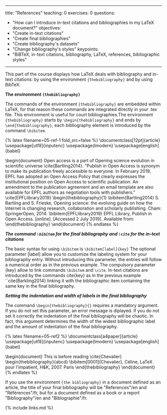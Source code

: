 
---
title: "References"
teaching: 0
exercises: 0
questions:
- "How can I introduce in-text citations and bibliographies in my LaTeX document?"
objectives:
- "Create in-text citations"
- "Create final bibliographies"
- "Create bibliography's datasets" 
- "Change bibliography's styles"
keypoints:
- "BiBTeX, in-text citations, bibliography, LaTeX, references, bibliographic styles"
---

This part of the course displays how LaTeX deals with bibliography and in-text citations: by using the environment ```{thebibliography}``` and by using BibTeX. 

**The environment ```{thebibliography}```**


The commands of the environment ```{thebibliography}``` are embedded within LaTeX, for that reason these commands are integrated directly in your .tex file. This environment is useful for court bibliographies.The environment ```{thebibliography}``` starts by ```\begin{thebibliography}``` and ends by ```\end{thebibliography}```, each bibliography element is introduced by the command ```\bibitem```.


{% latex filename=05-ref-1 fold_src=false %}
\documentclass[12pt]{article}
\usepackage[utf8]{inputenc}
\usepackage{lmodern}
\usepackage[english]{babel}


\begin{document}
Open access is a part of Opening science evolution in scientific universe \cite{Bartling2014}. 
"Publish in Open Access is synonym to make its publication freely accessible to everyone. In February 2019, EPFL has adopted an Open Access Policy that clearly expresses the institutional position on Open Access to scientific 
publication. An amendment to the publication agreement and an email template are also available for EPFL authors as negotiation tools with publishers." \cite{EPFLlibrary2019} 
 \begin{thebibliography}{1}
  \bibitem{Bartling2014}
  S. Bartling and S. Frieske, Opening science: the evolving guide on how the Internet is changing research,
  collaboration and scholarly publishing. Cham: SpringerOpen, 2014. 
  \bibitem{EPFLlibrary2019}
  EPFL Library, Publish in Open Access. [online]. [Accessed 2 July 2019]. Available from: 
  \end{thebibliography}
\end{document}
{% endlatex %}

***The command ```\bibitem``` for the final bibliography and ```\cite``` for the in-text citations***

The basic syntax for using ```\bibitem``` is ```\bibitem[label]{key}```
The optional parameter [label] allow you to customize the labeling system for your bibliography entry. Without introducing this parameter, the entries will follow a numerical order as in the previous example.
The compulsory parameter {key} allow to link commands ```\bibitem``` and ```\cite```.
In-text citations are introduced by the commands cite{key} as in the previous example ``cite{Barkling2014} linking it
with the bibliographic item containing the same key in the final bibliography. 

***Setting the indentation and width of labels in the final bibliography***

The command ```\begin{thebibliography}{}``` requires a mandatory argument. If you do not set this parameter, an error message
is diplayed. If you do not set it correctly the indentation of the final bibliography will be chaotic. In fact, 
this argument determines the width of the widest bibliographic label and the amount of indentation of 
the final bibliography.


{% latex filename=05-ref2 %}
\documentclass[a4paper]{article}
\usepackage[utf8]{inputenc}
\usepackage{lmodern}
\usepackage[english]{babel}

\begin{document}
  This is before reading \cite{Chevalier}
  \begin{thebibliography}{abcd}
   \bibitem[0001]{Chevalier}, Céline, LaTeX pour l'impatient, 
   H\&K, 2007. Paris
  \end{thebibliography}
\end{document}
{% endlatex %}


If you use the environment ```{the bibliography}``` in a document defined as an article, the title of your final 
bibliography will be "References"/en and "Références"/fr, but for a document defined as a book or a report
"Bibliography"/en and "Biblographie"/fr.

{% include links.md %}


